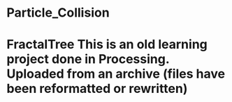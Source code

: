 # Particle_Collision
 # FractalTree This is an old learning project done in Processing. Uploaded from an archive (files have been reformatted or rewritten)
